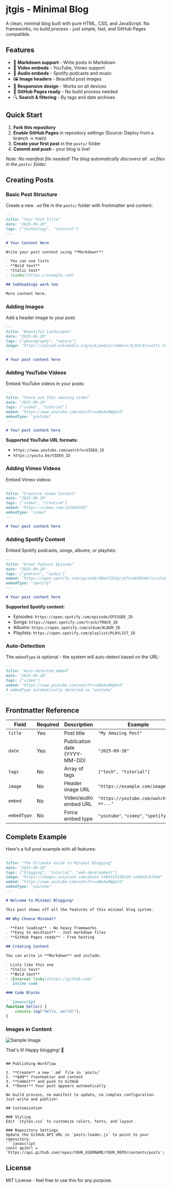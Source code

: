 # jtgis - Minimal Blog

A clean, minimal blog built with pure HTML, CSS, and JavaScript. No frameworks, no build process - just simple, fast, and GitHub Pages compatible.

## Features

- 📝 **Markdown support** - Write posts in Markdown
- 🎥 **Video embeds** - YouTube, Vimeo support
- 🎵 **Audio embeds** - Spotify podcasts and music
- 🖼️ **Image headers** - Beautiful post images
- 📱 **Responsive design** - Works on all devices
- 🚀 **GitHub Pages ready** - No build process needed
- 🔍 **Search & filtering** - By tags and date archives

## Quick Start

1. **Fork this repository**
2. **Enable GitHub Pages** in repository settings (Source: Deploy from a branch → main)
3. **Create your first post** in the `posts/` folder
4. **Commit and push** - your blog is live!

*Note: No manifest file needed! The blog automatically discovers all `.md` files in the `posts/` folder.*

## Creating Posts

### Basic Post Structure

Create a new `.md` file in the `posts/` folder with frontmatter and content:

```markdown
---
title: "Your Post Title"
date: "2025-09-20"
tags: ["technology", "tutorial"]
---

# Your Content Here

Write your post content using **Markdown**!

- You can use lists
- **Bold text**
- *Italic text*
- [Links](https://example.com)

## Subheadings work too

More content here.
```

### Adding Images

Add a header image to your post:

```markdown
---
title: "Beautiful Landscapes"
date: "2025-09-20"
tags: ["photography", "nature"]
image: "https://upload.wikimedia.org/wikipedia/commons/b/bd/Olivetti-Valentine.jpg"
---

# Your post content here
```

### Adding YouTube Videos

Embed YouTube videos in your posts:

```markdown
---
title: "Check out this amazing video"
date: "2025-09-20"
tags: ["video", "tutorial"]
embed: "https://www.youtube.com/watch?v=dQw4w9WgXcQ"
embedType: "youtube"
---

# Your post content here
```

**Supported YouTube URL formats:**
- `https://www.youtube.com/watch?v=VIDEO_ID`
- `https://youtu.be/VIDEO_ID`

### Adding Vimeo Videos

Embed Vimeo videos:

```markdown
---
title: "Creative Vimeo Content"
date: "2025-09-20"
tags: ["video", "creative"]
embed: "https://vimeo.com/123456789"
embedType: "vimeo"
---

# Your post content here
```

### Adding Spotify Content

Embed Spotify podcasts, songs, albums, or playlists:

```markdown
---
title: "Great Podcast Episode"
date: "2025-09-20"
tags: ["podcast", "audio"]
embed: "https://open.spotify.com/episode/08eeT2K3grjK7nnAU5N1WV?si=j5uPI0rfSQmGo7Myc9-WaQ"
embedType: "spotify"
---

# Your post content here
```

**Supported Spotify content:**
- Episodes: `https://open.spotify.com/episode/EPISODE_ID`
- Songs: `https://open.spotify.com/track/TRACK_ID`
- Albums: `https://open.spotify.com/album/ALBUM_ID`
- Playlists: `https://open.spotify.com/playlist/PLAYLIST_ID`

### Auto-Detection

The `embedType` is optional - the system will auto-detect based on the URL:

```markdown
---
title: "Auto-detected embed"
date: "2025-09-20"
tags: ["video"]
embed: "https://www.youtube.com/watch?v=dQw4w9WgXcQ"
# embedType automatically detected as "youtube"
---
```

## Frontmatter Reference

| Field | Required | Description | Example |
|-------|----------|-------------|---------|
| `title` | Yes | Post title | `"My Amazing Post"` |
| `date` | Yes | Publication date (YYYY-MM-DD) | `"2025-09-20"` |
| `tags` | No | Array of tags | `["tech", "tutorial"]` |
| `image` | No | Header image URL | `"https://example.com/image.jpg"` |
| `embed` | No | Video/audio embed URL | `"https://youtube.com/watch?v=..."` |
| `embedType` | No | Force embed type | `"youtube"`, `"vimeo"`, `"spotify"` |

## Complete Example

Here's a full post example with all features:

```markdown
---
title: "The Ultimate Guide to Minimal Blogging"
date: "2025-09-20"
tags: ["blogging", "tutorial", "web-development"]
image: "https://images.unsplash.com/photo-1486312338219-ce68d2c6f44d"
embed: "https://www.youtube.com/watch?v=dQw4w9WgXcQ"
embedType: "youtube"
---

# Welcome to Minimal Blogging!

This post shows off all the features of this minimal blog system.

## Why Choose Minimal?

- **Fast loading** - No heavy frameworks
- **Easy to maintain** - Just markdown files
- **GitHub Pages ready** - Free hosting

## Creating Content

You can write in **Markdown** and include:

- Lists like this one
- *Italic text*
- **Bold text**
- [External links](https://github.com)
- `Inline code`

### Code Blocks

```javascript
function hello() {
    console.log("Hello, world!");
}
```

### Images in Content

![Sample Image](https://images.unsplash.com/photo-1486312338219-ce68d2c6f44d)

That's it! Happy blogging! 🎉
```

## Publishing Workflow

1. **Create** a new `.md` file in `posts/`
2. **Add** frontmatter and content
3. **Commit** and push to GitHub
4. **Done!** Your post appears automatically

No build process, no manifest to update, no complex configuration. Just write and publish!

## Customization

### Styling
Edit `styles.css` to customize colors, fonts, and layout.

### Repository Settings
Update the GitHub API URL in `posts-loader.js` to point to your repository:
```javascript
const apiUrl = 'https://api.github.com/repos/YOUR_USERNAME/YOUR_REPO/contents/posts';
```

## License

MIT License - feel free to use this for any purpose.